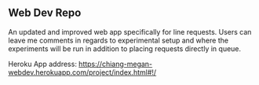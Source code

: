 ## Web Dev Repo

An updated and improved web app specifically for line requests. Users can leave me comments in regards to experimental setup and where the experiments will be run in addition to placing requests directly in queue.  

Heroku App address: https://chiang-megan-webdev.herokuapp.com/project/index.html#!/
